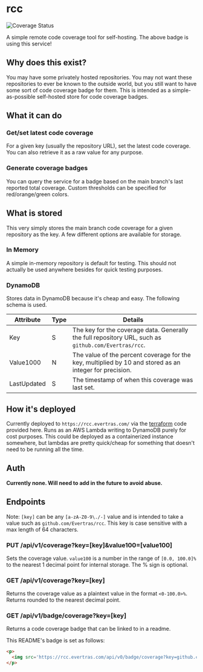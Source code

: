 # rcc

<p>
  <img src='https://rcc.evertras.com/api/v0/badge/coverage?key=github.com/Evertras/rcc' alt='Coverage Status'/>
</p>

A simple remote code coverage tool for self-hosting.  The above badge
is using this service!

## Why does this exist?

You may have some privately hosted repositories.  You may not want these
repositories to ever be known to the outside world, but you still want
to have some sort of code coverage badge for them.  This is intended
as a simple-as-possible self-hosted store for code coverage badges.

## What it can do

### Get/set latest code coverage

For a given key (usually the repository URL), set the latest code coverage.
You can also retrieve it as a raw value for any purpose.

### Generate coverage badges

You can query the service for a badge based on the main branch's last reported
total coverage.  Custom thresholds can be specified for red/orange/green colors.

## What is stored

This very simply stores the main branch code coverage for a given repository
as the key.  A few different options are available for storage.

### In Memory

A simple in-memory repository is default for testing.  This should not actually
be used anywhere besides for quick testing purposes.

### DynamoDB

Stores data in DynamoDB because it's cheap and easy.  The following schema is used.

| Attribute | Type | Details |
|-----------|------|---------|
| Key       | S    | The key for the coverage data.  Generally the full repository URL, such as `github.com/Evertras/rcc`. |
| Value1000 | N    | The value of the percent coverage for the key, multiplied by 10 and stored as an integer for precision. |
| LastUpdated | S  | The timestamp of when this coverage was last set. |

## How it's deployed

Currently deployed to `https://rcc.evertras.com/` via the [terraform](./terraform)
code provided here.  Runs as an AWS Lambda writing to DynamoDB purely for
cost purposes.  This could be deployed as a containerized instance somewhere,
but lambdas are pretty quick/cheap for something that doesn't need to be running
all the time.

## Auth

**Currently none.  Will need to add in the future to avoid abuse.**

## Endpoints

Note: `[key]` can be any `[a-zA-Z0-9\./-]` value and is intended to take a value
such as `github.com/Evertras/rcc`.  This key is case sensitive with a max length
of 64 characters.

### PUT /api/v1/coverage?key=[key]&value100=[value100]

Sets the coverage value.  `value100` is a number in the range of `[0.0, 100.0]%`
to the nearest 1 decimal point for internal storage.  The % sign is optional.

### GET /api/v1/coverage?key=[key]

Returns the coverage value as a plaintext value in the format `<0-100.0>%`.  Returns
rounded to the nearest decimal point.

### GET /api/v1/badge/coverage?key=[key]

Returns a code coverage badge that can be linked to in a readme.

This README's badge is set as follows:

```html
<p>
  <img src='https://rcc.evertras.com/api/v0/badge/coverage?key=github.com/Evertras/rcc' alt='Coverage Status'/>
</p>
```
